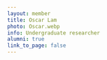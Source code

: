 ```yaml
---
layout: member
title: Oscar Lam
photo: Oscar.webp
info: Undergraduate researcher
alumni: true
link_to_page: false
---
```

